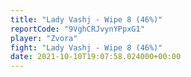 ```yaml
---
title: "Lady Vashj - Wipe 8 (46%)"
reportCode: "9VghCRJvynYPpxG1"
player: "Zvora"
fight: "Lady Vashj - Wipe 8 (46%)"
date: 2021-10-10T19:07:58.024000+00:00
---
```

